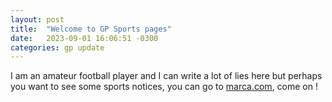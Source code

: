 ```yaml
---
layout: post
title:  "Welcome to GP Sports pages"
date:   2023-09-01 16:06:51 -0300
categories: gp update
---
```


I am an amateur football player and I can write a lot of lies here but perhaps you want to see some sports notices, 
you can go to [marca.com](https://www.marca.com/), come on !